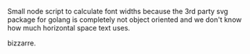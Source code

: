 Small node script to calculate font widths
because the 3rd party svg package for golang
is completely not object oriented and we don't
know how much horizontal space text uses.

bizzarre.

